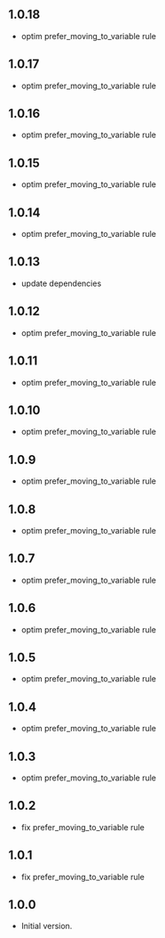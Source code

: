 ## 1.0.18
- optim prefer_moving_to_variable rule

## 1.0.17
- optim prefer_moving_to_variable rule

## 1.0.16
- optim prefer_moving_to_variable rule

## 1.0.15
- optim prefer_moving_to_variable rule

## 1.0.14
- optim prefer_moving_to_variable rule

## 1.0.13
- update dependencies

## 1.0.12
- optim prefer_moving_to_variable rule

## 1.0.11
- optim prefer_moving_to_variable rule

## 1.0.10
- optim prefer_moving_to_variable rule

## 1.0.9
- optim prefer_moving_to_variable rule

## 1.0.8
- optim prefer_moving_to_variable rule

## 1.0.7
- optim prefer_moving_to_variable rule

## 1.0.6
- optim prefer_moving_to_variable rule

## 1.0.5
- optim prefer_moving_to_variable rule

## 1.0.4
- optim prefer_moving_to_variable rule

## 1.0.3
- optim prefer_moving_to_variable rule

## 1.0.2
- fix prefer_moving_to_variable rule

## 1.0.1
- fix prefer_moving_to_variable rule

## 1.0.0
- Initial version.
